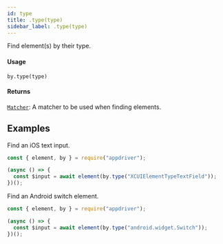 ```yaml
---
id: type
title: .type(type)
sidebar_label: .type(type)
---
```


Find element(s) by their type.

#### Usage

```text
by.type(type)
```

#### Returns

[`Matcher`](../matchers.md): A matcher to be used when finding elements.

## Examples

Find an iOS text input.

```javascript
const { element, by } = require("appdriver");

(async () => {
  const $input = await element(by.type("XCUIElementTypeTextField"));
})();
```

Find an Android switch element.

```javascript
const { element, by } = require("appdriver");

(async () => {
  const $input = await element(by.type("android.widget.Switch"));
})();
```